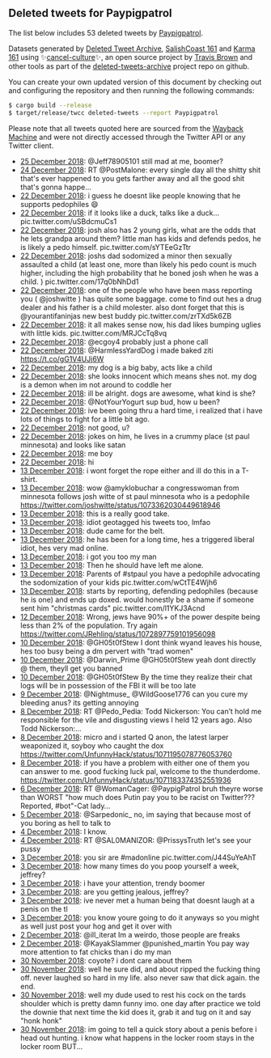 ## Deleted tweets for Paypigpatrol

The list below includes 53 deleted tweets by
[Paypigpatrol](https://twitter.com/Paypigpatrol).



Datasets generated by [Deleted Tweet Archive](https://twitter.com/deletedtweet161), 
[SalishCoast 161](https://twitter.com/SalishCoastA) and [Karma 161](https://twitter.com/KarmaOneSixOne) 
using ✨[cancel-culture](https://github.com/travisbrown/cancel-culture)✨, an open source project by 
[Travis Brown](https://twitter.com/travisbrown) and other tools as part of the 
[deleted-tweets-archive](https://github.com/salcoast/deleted-tweets-archive/) project repo on github.

You can create your own updated version of this document by checking out and configuring the
repository and then running the following commands:

```bash
$ cargo build --release
$ target/release/twcc deleted-tweets --report Paypigpatrol
```

Please note that all tweets quoted here are sourced from the
[Wayback Machine](https://web.archive.org) and were not directly accessed through the Twitter API or
any Twitter client.

* [25 December 2018](https://web.archive.org/web/20181225004712/https://twitter.com/PaypigPatrol/status/1077365107087282178): @Jeff78905101 still mad at me, boomer?
* [24 December 2018](https://web.archive.org/web/20181224225451/https://twitter.com/PaypigPatrol/status/1077336833284022273): RT @PostMalone: every single day all the shitty shit that's ever happened to you gets farther away and all the good shit that's gonna happe…
* [22 December 2018](https://web.archive.org/web/20181224170906/https://twitter.com/PaypigPatrol/status/1076610402375610370): i guess he doesnt like people knowing that he supports pedophiles 😄
* [22 December 2018](https://web.archive.org/web/20181224170906/https://twitter.com/PaypigPatrol/status/1076610402375610370): if it looks like a duck, talks like a duck... pic.twitter.com/uSBdcmuCs1
* [22 December 2018](https://web.archive.org/web/20181224170906/https://twitter.com/PaypigPatrol/status/1076610402375610370): josh also has 2 young girls, what are the odds that he lets grandpa around them?  little man has kids and defends pedos, he is likely a pedo himself. pic.twitter.com/sYTEeGzTtr
* [22 December 2018](https://web.archive.org/web/20181224170906/https://twitter.com/PaypigPatrol/status/1076610402375610370): joshs dad sodomized a minor then sexually assaulted a child (at least one, more than likely his pedo count is much higher, including the high probability that he boned josh when he was a child. ) pic.twitter.com/17q0bNhDd1
* [22 December 2018](https://web.archive.org/web/20181224170906/https://twitter.com/PaypigPatrol/status/1076610402375610370): one of the people who have been mass reporting you ( @joshwitte ) has quite some baggage. come to find out hes a drug dealer and his father is a child molester.  also dont forget that this is @yourantifaninjas new best buddy pic.twitter.com/zrTXd5k6ZB
* [22 December 2018](https://web.archive.org/web/20181222235512/https://twitter.com/PaypigPatrol/status/1076313080991227904): it all makes sense now, his dad likes bumping uglies with little kids. pic.twitter.com/MRJCcTq8vq
* [22 December 2018](https://web.archive.org/web/20181222204626/https://twitter.com/PaypigPatrol/status/1076579740453163008): @ecgoy4 probably just a phone call
* [22 December 2018](https://web.archive.org/web/20181222180730/https://twitter.com/PaypigPatrol/status/1076539743561834496): @HarmlessYardDog i made baked ziti https://t.co/gG1V4UJj6W
* [22 December 2018](https://web.archive.org/web/20181222235512/https://twitter.com/PaypigPatrol/status/1076313080991227904): my dog is a big baby, acts like a child
* [22 December 2018](https://web.archive.org/web/20181222235512/https://twitter.com/PaypigPatrol/status/1076313080991227904): she looks innocent which means shes not. my dog is a demon when im not around to coddle her
* [22 December 2018](https://web.archive.org/web/20181222235512/https://twitter.com/PaypigPatrol/status/1076313080991227904): ill be alright. dogs are awesome, what kind is she?
* [22 December 2018](https://web.archive.org/web/20181222033950/https://twitter.com/PaypigPatrol/status/1076321388095524865): @NotYourYogurt sup bud, how u been?
* [22 December 2018](https://web.archive.org/web/20181222235512/https://twitter.com/PaypigPatrol/status/1076313080991227904): ive been going thru a hard time, i realized that i have lots of things to fight for a little bit ago.
* [22 December 2018](https://web.archive.org/web/20181222235512/https://twitter.com/PaypigPatrol/status/1076313080991227904): not good, u?
* [22 December 2018](https://web.archive.org/web/20181222235512/https://twitter.com/PaypigPatrol/status/1076313080991227904): jokes on him, he lives in a crummy place (st paul minnesota) and looks like satan
* [22 December 2018](https://web.archive.org/web/20181222235512/https://twitter.com/PaypigPatrol/status/1076313080991227904): me boy
* [22 December 2018](https://web.archive.org/web/20181222235512/https://twitter.com/PaypigPatrol/status/1076313080991227904): hi
* [13 December 2018](https://web.archive.org/web/20181213234521/https://twitter.com/PaypigPatrol/status/1073363275511939072): i wont forget the rope either and ill do this in a T-shirt.
* [13 December 2018](https://web.archive.org/web/20181214013222/https://twitter.com/PaypigPatrol/status/1073362892701999111): wow  @amyklobuchar  a congresswoman from minnesota follows josh witte of st paul minnesota who is a pedophile https://twitter.com/joshwitte/status/1073362030449618946
* [13 December 2018](https://web.archive.org/web/20181222045226/https://twitter.com/PaypigPatrol/status/1073342943417782273): this is a really good take.
* [13 December 2018](https://web.archive.org/web/20181222045226/https://twitter.com/PaypigPatrol/status/1073342943417782273): idiot geotagged his tweets too, lmfao
* [13 December 2018](https://web.archive.org/web/20181222045226/https://twitter.com/PaypigPatrol/status/1073342943417782273): dude came for the belt.
* [13 December 2018](https://web.archive.org/web/20181222045226/https://twitter.com/PaypigPatrol/status/1073342943417782273): he has been for a long time, hes a triggered liberal idiot, hes very mad online.
* [13 December 2018](https://web.archive.org/web/20181222045227/https://twitter.com/PaypigPatrol/status/1073347221620449280): i got you too my man
* [13 December 2018](https://web.archive.org/web/20181222045227/https://twitter.com/PaypigPatrol/status/1073347221620449280): Then he should have left me alone.
* [13 December 2018](https://web.archive.org/web/20181222045226/https://twitter.com/PaypigPatrol/status/1073346820607238145): Parents of  #stpaul  you have a pedophile advocating the sodomization of your kids pic.twitter.com/wCtTE4Wjh6
* [13 December 2018](https://web.archive.org/web/20181222045226/https://twitter.com/PaypigPatrol/status/1073342943417782273): starts by reporting, defending pedophiles (because he is one) and ends up doxed.  would honestly be a shame if someone sent him "christmas cards" pic.twitter.com/l1YKJ3Acnd
* [12 December 2018](https://web.archive.org/web/20181213013147/https://twitter.com/PaypigPatrol/status/1072913623725600770): Wrong, jews have 90%+ of the power despite being less than 2% of the population.  Try again https://twitter.com/JRehling/status/1072897759101956098
* [10 December 2018](https://web.archive.org/web/20181210183532/https://twitter.com/PaypigPatrol/status/1072198144006520833): @GH05t0fStew I dont think wyand leaves his house, hes too busy being a dm pervert with "trad women"
* [10 December 2018](https://web.archive.org/web/20181210035852/https://twitter.com/PaypigPatrol/status/1071977523607687168): @Darwin_Prime @GH05t0fStew yeah dont directly @ them, theyll get you banned
* [10 December 2018](https://web.archive.org/web/20181210031702/https://twitter.com/PaypigPatrol/status/1071966995883663361): @GH05t0fStew By the time they realize their chat logs will be in possession of the FBI it will be too late
* [ 9 December 2018](https://web.archive.org/web/20181209174841/https://twitter.com/PaypigPatrol/status/1071823965948133385): @Nightmuse_ @WildGoose1776 can you cure my bleeding anus? its getting annoying
* [ 8 December 2018](https://web.archive.org/web/20181208154240/https://twitter.com/PaypigPatrol/status/1071429864941592576): RT @Pedo_Pedia: Todd Nickerson: You can’t hold me responsible for the vile and disgusting views I held 12 years ago.   Also Todd Nickerson:…
* [ 8 December 2018](https://web.archive.org/web/20181214192531/https://twitter.com/PaypigPatrol/status/1071200284611878912): micro and i started Q anon, the latest larper weaponized it, soyboy who caught the dox https://twitter.com/UnfunnyHack/status/1071195078776053760
* [ 8 December 2018](https://web.archive.org/web/20181214192546/https://twitter.com/PaypigPatrol/status/1071193951338676224): if you have a problem with either one of them you can answer to me.  good fucking luck pal, welcome to the thunderdome. https://twitter.com/UnfunnyHack/status/1071183374352551936
* [ 6 December 2018](https://web.archive.org/web/20181206010151/https://twitter.com/PaypigPatrol/status/1070483424434102278): RT @WomanCager: @PaypigPatrol bruh theyre worse than WORST "how much does Putin pay you to be racist on Twitter??? Reported, #bot"-Cat lady…
* [ 5 December 2018](https://web.archive.org/web/20181205230859/https://twitter.com/PaypigPatrol/status/1070455020586450945): @Sarpedonic_ no, im saying that because most of you boring as hell to talk to
* [ 4 December 2018](https://web.archive.org/web/20181204013537/https://twitter.com/PaypigPatrol/status/1069751759487295488): I know.
* [ 4 December 2018](https://web.archive.org/web/20181204000641/https://twitter.com/PaypigPatrol/status/1069744765565063168): RT @SAL0MANIZOR: @PrissysTruth let's see your pussy
* [ 3 December 2018](https://web.archive.org/web/20181204012209/https://twitter.com/PaypigPatrol/status/1069731265123901442): you sir are  #madonline  pic.twitter.com/J44SuYeAhT
* [ 3 December 2018](https://web.archive.org/web/20181204012209/https://twitter.com/PaypigPatrol/status/1069731265123901442): how many times do you poop yourself a week, jeffrey?
* [ 3 December 2018](https://web.archive.org/web/20181204012209/https://twitter.com/PaypigPatrol/status/1069731265123901442): i have your attention, trendy boomer
* [ 3 December 2018](https://web.archive.org/web/20181204012209/https://twitter.com/PaypigPatrol/status/1069731265123901442): are you getting jealous, jeffrey?
* [ 3 December 2018](https://web.archive.org/web/20181204012209/https://twitter.com/PaypigPatrol/status/1069731265123901442): ive never met a human being that doesnt laugh at a penis on the tl
* [ 3 December 2018](https://web.archive.org/web/20181204020112/https://twitter.com/PaypigPatrol/status/1069716666509115398): you know youre going to do it anyways so you might as well just post your hog and get it over with
* [ 2 December 2018](https://web.archive.org/web/20181202214324/https://twitter.com/PaypigPatrol/status/1069346319242801154): @ill_iterat Im a weirdo, those people are freaks
* [ 2 December 2018](https://web.archive.org/web/20181202171312/https://twitter.com/PaypigPatrol/status/1069278321219985408): @KayakSIammer @punished_martin You pay way more attention to fat chicks than i do my man
* [30 November 2018](https://web.archive.org/web/20181202080458/https://twitter.com/PaypigPatrol/status/1068619672952676354): coyote? i dont care about them
* [30 November 2018](https://web.archive.org/web/20181202080458/https://twitter.com/PaypigPatrol/status/1068619672952676354): well he sure did, and about ripped the fucking thing off. never laughed so hard in my life.  also never saw that dick again.   the end.
* [30 November 2018](https://web.archive.org/web/20181202080458/https://twitter.com/PaypigPatrol/status/1068619672952676354): well my dude used to rest his cock on the tards shoulder which is pretty damn funny imo. one day after practice we told the downie that next time the kid does it, grab it and tug on it and say "honk honk"
* [30 November 2018](https://web.archive.org/web/20181202080458/https://twitter.com/PaypigPatrol/status/1068619672952676354): im going to tell a quick story about a penis before i head out hunting.  i know what happens in the locker room stays in the locker room BUT...
